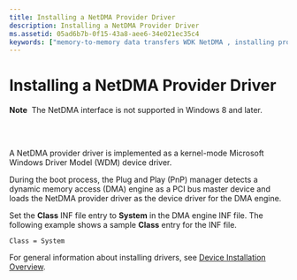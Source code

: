 ```yaml
---
title: Installing a NetDMA Provider Driver
description: Installing a NetDMA Provider Driver
ms.assetid: 05ad6b7b-0f15-43a8-aee6-34e021ec35c4
keywords: ["memory-to-memory data transfers WDK NetDMA , installing provider drivers", "data transfers WDK NetDMA , installing provider drivers", "transferring data WDK NetDMA , installing provider drivers", "NetDMA WDK networking , installing provider drivers", "NetDMA p"]
---
```


# Installing a NetDMA Provider Driver


**Note**  The NetDMA interface is not supported in Windows 8 and later.

 

## <a href="" id="ddk-installing-a-netdma-provider-driver-ng"></a>


A NetDMA provider driver is implemented as a kernel-mode Microsoft Windows Driver Model (WDM) device driver.

During the boot process, the Plug and Play (PnP) manager detects a dynamic memory access (DMA) engine as a PCI bus master device and loads the NetDMA provider driver as the device driver for the DMA engine.

Set the **Class** INF file entry to **System** in the DMA engine INF file. The following example shows a sample **Class** entry for the INF file.

```
Class = System
```

For general information about installing drivers, see [Device Installation Overview](https://msdn.microsoft.com/library/windows/hardware/ff549455).

 

 





